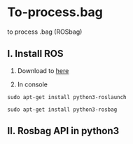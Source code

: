 # To-process.bag
to process .bag (ROSbag)

## I. Install ROS

1. Download to [here](https://www.ros.org/blog/getting-started/)

2. In console <br/>
```console
sudo apt-get install python3-roslaunch
 ```

```console
sudo apt-get install python3-rosbag 
``` 

## II. Rosbag API in python3

